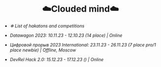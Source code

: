 <h1 align="center">☁️Clouded mind☁️</h1>

- _❄ List of hakatons and competitions_

- _Datawagon 2023: 10.11.23 - 12.10.23 (14 place) | Online_

- _Цифровой прорыв 2023 International: 23.11.23 - 26.11.23 (7 place pro/1 place newbie) | Offline, Moscow_

- _DevRel Hack 2.0: 15.12.23 - 17.12.23 () | Online_
